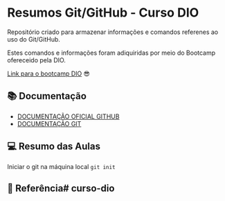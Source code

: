# Resumos Git/GitHub - Curso DIO

Repositório criado para armazenar informações e comandos referenes ao uso do Git/GitHub.

Estes comandos e informações foram adiquiridas por meio do Bootcamp ofereceido pela DIO.

[Link para o bootcamp DIO](https://web.dio.me/track/46a281be-84f0-4f19-9202-75342b2d355e)
😎

## 📚 Documentação

- [DOCUMENTAÇÃO OFICIAL GITHUB](https://docs.github.com/pt)
- [DOCUMENTAÇÃO GIT](https://git-scm.com/docs/git/pt_BR)

## 💻 Resumo das Aulas

Iniciar o git na máquina local
`git init`

## 🔎 Referência# curso-dio
